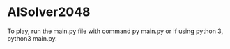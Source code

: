 # AISolver2048

To play, run the main.py file with command py main.py or if using python 3, python3 main.py.
